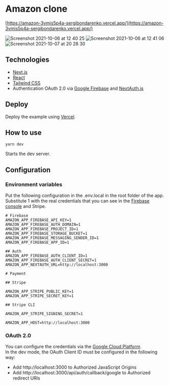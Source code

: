 # Amazon clone

[https://amazon-3vmis5p4a-sergibondarenko.vercel.app/](https://amazon-3vmis5p4a-sergibondarenko.vercel.app/)

![Screenshot 2021-10-06 at 12 40 25](https://user-images.githubusercontent.com/5389745/136188104-07de047c-cf98-409f-876c-2f6e9df6f477.png)
![Screenshot 2021-10-06 at 12 41 06](https://user-images.githubusercontent.com/5389745/136188135-bebbd75b-a31a-428e-af6f-ef7fd6ce54ad.png)
![Screenshot 2021-10-07 at 20 28 30](https://user-images.githubusercontent.com/5389745/136443138-747353a9-d4b4-41d9-9ce5-67ce007a4ae8.png)

## Technologies

- [Next.js](https://nextjs.org/)
- [React](https://reactjs.org/)
- [Tailwind CSS](https://tailwindcss.com/)
- Authentication OAuth 2.0 via [Google Firebase](https://firebase.google.com/) and [NextAuth.js](https://next-auth.js.org/)

## Deploy

Deploy the example using [Vercel](https://vercel.com/sergibondarenko/amazon).

## How to use

`yarn dev`

Starts the dev server.

## Configuration

### Environment variables
Put the following configuration in the .env.local in the root folder of the app.\
Substitute 1 with the real credentials that you can see in the [Firebase console](https://console.firebase.google.com/project/clone-fa29b/overview) and Stripe.

```
# Firebase
AMAZON_APP_FIREBASE_API_KEY=1
AMAZON_APP_FIREBASE_AUTH_DOMAIN=1
AMAZON_APP_FIREBASE_PROJECT_ID=1
AMAZON_APP_FIREBASE_STORAGE_BUCKET=1
AMAZON_APP_FIREBASE_MESSAGING_SENDER_ID=1
AMAZON_APP_FIREBASE_APP_ID=1

## Auth
AMAZON_APP_FIREBASE_AUTH_CLIENT_ID=1
AMAZON_APP_FIREBASE_AUTH_CLIENT_SECRET=1
AMAZON_APP_NEXTAUTH_URL=http://localhost:3000

# Payment

## Stripe

AMAZON_APP_STRIPE_PUBLIC_KEY=1
AMAZON_APP_STRIPE_SECRET_KEY=1

## Stripe CLI

AMAZON_APP_STRIPE_SIGNING_SECRET=1

AMAZON_APP_HOST=http://localhost:3000
```

### OAuth 2.0

You can configure the credentials via the [Google Cloud Platform](https://console.cloud.google.com/apis/credentials?pli=1&project=clone-fa29b&authuser=0).\
In the dev mode, the OAuth Client ID must be configured in the following way:
- Add http://localhost:3000 to Authorized JavaScript Origins
- Add http://localhost:3000/api/auth/callback/google to Authorized redirect URIs
